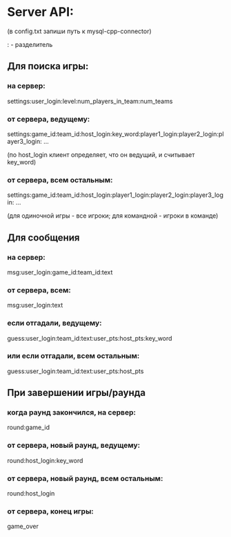 # Server API:

(в config.txt запиши путь к mysql-cpp-connector)

: - разделитель

## Для поиска игры:

### на сервер:

settings:user_login:level:num_players_in_team:num_teams

### от сервера, ведущему:

settings:game_id:team_id:host_login:key_word:player1_login:player2_login:player3_login: ...

(по host_login клиент определяет, что он ведущий, и считывает key_word)

### от сервера, всем остальным:

settings:game_id:team_id:host_login:player1_login:player2_login:player3_login: ...

(для одиночной игры - все игроки; для командной - игроки в команде)

## Для сообщения

### на сервер:

msg:user_login:game_id:team_id:text

### от сервера, всем:

msg:user_login:text

### если отгадали, ведущему:

guess:user_login:team_id:text:user_pts:host_pts:key_word

### или если отгадали, всем остальным:

guess:user_login:team_id:text:user_pts:host_pts

## При завершении игры/раунда

### когда раунд закончился, на сервер:

round:game_id

### от сервера, новый раунд, ведущему:

round:host_login:key_word

### от сервера, новый раунд, всем остальным:

round:host_login

### от сервера, конец игры:

game_over
